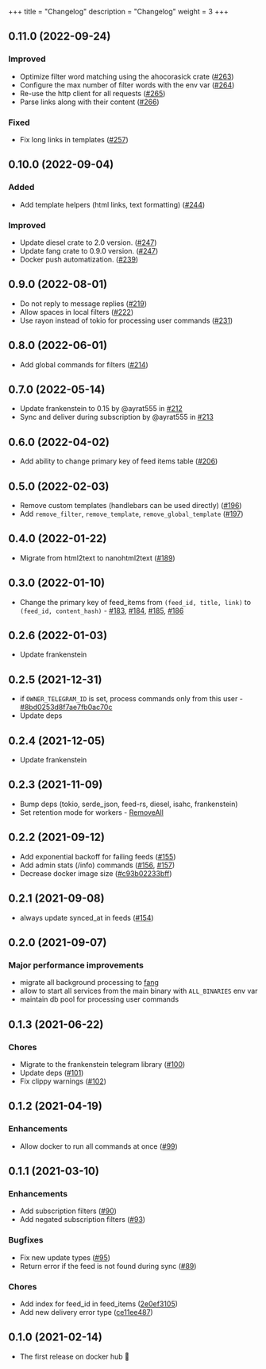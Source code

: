 +++
title = "Changelog"
description = "Changelog"
weight = 3
+++

## 0.11.0 (2022-09-24)

### Improved

- Optimize filter word matching using the ahocorasick crate ([#263](https://github.com/ayrat555/el_monitorro/pull/263))
- Configure the max number of filter words with the env var ([#264](https://github.com/ayrat555/el_monitorro/pull/264))
- Re-use the http client for all requests ([#265](https://github.com/ayrat555/el_monitorro/pull/265))
- Parse links along with their content   ([#266](https://github.com/ayrat555/el_monitorro/pull/266))

### Fixed

- Fix long links in templates ([#257](https://github.com/ayrat555/el_monitorro/pull/257))

## 0.10.0 (2022-09-04)

### Added
- Add template helpers (html links, text formatting) ([#244](https://github.com/ayrat555/el_monitorro/pull/244))

### Improved
- Update diesel crate to 2.0 version. ([#247](https://github.com/ayrat555/el_monitorro/pull/247))
- Update fang crate to 0.9.0 version. ([#247](https://github.com/ayrat555/el_monitorro/pull/247))
- Docker push automatization. ([#239](https://github.com/ayrat555/el_monitorro/pull/239))

## 0.9.0 (2022-08-01)

- Do not reply to message replies ([#219](https://github.com/ayrat555/el_monitorro/pull/219))
- Allow spaces in local filters ([#222](https://github.com/ayrat555/el_monitorro/pull/222))
- Use rayon instead of tokio for processing user commands ([#231](https://github.com/ayrat555/el_monitorro/pull/231))

## 0.8.0 (2022-06-01)

- Add global commands for filters ([#214](https://github.com/ayrat555/el_monitorro/pull/214))

## 0.7.0 (2022-05-14)

- Update frankenstein to 0.15 by @ayrat555 in [#212](https://github.com/ayrat555/el_monitorro/pull/212)
- Sync and deliver during subscription by @ayrat555 in [#213](https://github.com/ayrat555/el_monitorro/pull/213)

## 0.6.0 (2022-04-02)

- Add ability to change primary key of feed items table ([#206](https://github.com/ayrat555/el_monitorro/pull/206))

## 0.5.0 (2022-02-03)

- Remove custom templates (handlebars can be used directly) ([#196](https://github.com/ayrat555/el_monitorro/pull/196))
- Add `remove_filter`, `remove_template`, `remove_global_template` ([#197](https://github.com/ayrat555/el_monitorro/pull/197))

## 0.4.0 (2022-01-22)

- Migrate from html2text to nanohtml2text ([#189](https://github.com/ayrat555/el_monitorro/pull/189))

## 0.3.0 (2022-01-10)

- Change the primary key of feed_items from `(feed_id, title, link)` to `(feed_id, content_hash)` - [#183](https://github.com/ayrat555/el_monitorro/pull/183), [#184](https://github.com/ayrat555/el_monitorro/pull/184), [#185](https://github.com/ayrat555/el_monitorro/pull/185), [#186](https://github.com/ayrat555/el_monitorro/pull/186)

## 0.2.6 (2022-01-03)

- Update frankenstein

## 0.2.5 (2021-12-31)

- if `OWNER_TELEGRAM_ID` is set, process commands only from this user - [#8bd0253d8f7ae7fb0ac70c](https://github.com/ayrat555/el_monitorro/commit/8bd0253d8f7ae7fb0ac70cc7bafa7df3d8096f33)
- Update deps

## 0.2.4 (2021-12-05)

- Update frankenstein

## 0.2.3 (2021-11-09)

- Bump deps (tokio, serde_json, feed-rs, diesel, isahc, frankenstein)
- Set retention mode for workers - [RemoveAll](https://github.com/ayrat555/el_monitorro/commit/b363e7d3fce90534b4ebfacf72f9349060bdfba0)

## 0.2.2 (2021-09-12)

- Add exponential backoff for failing feeds ([#155](https://github.com/ayrat555/el_monitorro/pull/155))
- Add admin stats (/info) commands ([#156](https://github.com/ayrat555/el_monitorro/pull/156), [#157](https://github.com/ayrat555/el_monitorro/pull/157))
- Decrease docker image size ([#c93b02233bff](https://github.com/ayrat555/el_monitorro/commit/c93b02233bff8adeed77ffe32f2a5215006ac108))

## 0.2.1 (2021-09-08)

- always update synced_at in feeds ([#154](https://github.com/ayrat555/el_monitorro/pull/154))

## 0.2.0 (2021-09-07)

### Major performance improvements

- migrate all background processing to [fang](https://github.com/ayrat555/fang)
- allow to start all services from the main binary with `ALL_BINARIES` env var
- maintain db pool for processing user commands

## 0.1.3 (2021-06-22)

### Chores

- Migrate to the frankenstein telegram library ([#100](https://github.com/ayrat555/el_monitorro/pull/100))
- Update deps ([#101](https://github.com/ayrat555/el_monitorro/pull/101))
- Fix clippy warnings ([#102](https://github.com/ayrat555/el_monitorro/pull/102))

## 0.1.2 (2021-04-19)

### Enhancements

- Allow docker to run all commands at once ([#99](https://github.com/ayrat555/el_monitorro/pull/99))

## 0.1.1 (2021-03-10)

### Enhancements

- Add subscription filters ([#90](https://github.com/ayrat555/el_monitorro/pull/90))
- Add negated subscription filters ([#93](https://github.com/ayrat555/el_monitorro/pull/93))

### Bugfixes

- Fix new update types ([#95](https://github.com/ayrat555/el_monitorro/pull/95))
- Return error if the feed is not found during sync ([#89](https://github.com/ayrat555/el_monitorro/pull/89))

### Chores

- Add index for feed_id in feed_items ([2e0ef3105](https://github.com/ayrat555/el_monitorro/commit/2e0ef310528ff050eb8786d561171a709940f6c6))
- Add new delivery error type ([ce11ee487](https://github.com/ayrat555/el_monitorro/commit/ce11ee487f89f123efb98390f1159d2ea54e9e47))

## 0.1.0 (2021-02-14)

- The first release on docker hub :tada:
